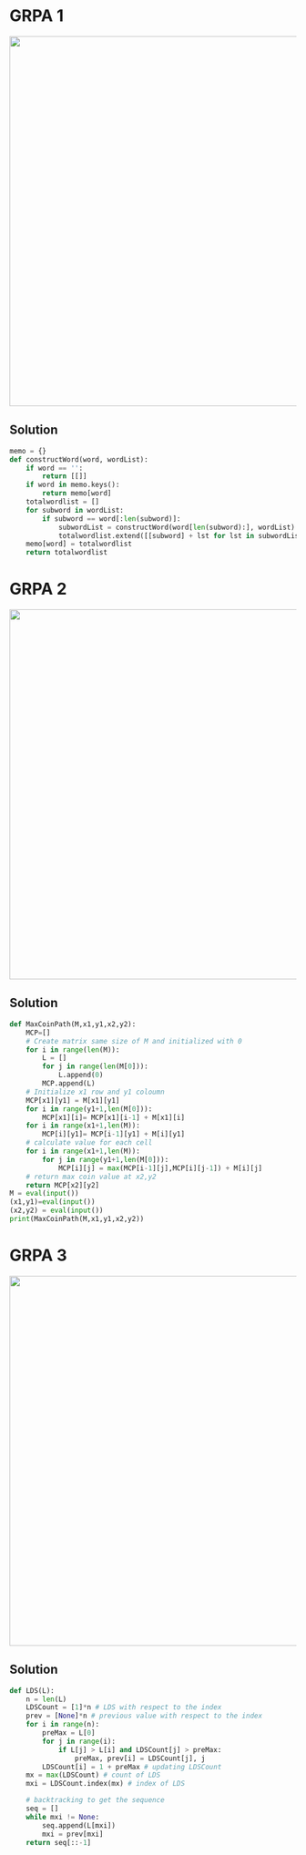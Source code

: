 # GRPA 1
<img width="650" src="https://user-images.githubusercontent.com/94922914/235133010-c9dffaf4-e884-44fa-922f-7f6ae646efbd.png"/>

## Solution
```python
memo = {}
def constructWord(word, wordList):
    if word == '':
        return [[]]
    if word in memo.keys():
        return memo[word]
    totalwordlist = []
    for subword in wordList:
        if subword == word[:len(subword)]:
            subwordList = constructWord(word[len(subword):], wordList)
            totalwordlist.extend([[subword] + lst for lst in subwordList])
    memo[word] = totalwordlist
    return totalwordlist
```
# GRPA 2
<img width="650" src="https://user-images.githubusercontent.com/94922914/235133148-ba8a2260-d1d1-4f03-9154-ce0f6646cfa5.png"/>

## Solution
```python
def MaxCoinPath(M,x1,y1,x2,y2):
    MCP=[]
    # Create matrix same size of M and initialized with 0
    for i in range(len(M)):
        L = []
        for j in range(len(M[0])):
            L.append(0)
        MCP.append(L)
    # Initialize x1 row and y1 coloumn    
    MCP[x1][y1] = M[x1][y1]
    for i in range(y1+1,len(M[0])):
        MCP[x1][i]= MCP[x1][i-1] + M[x1][i]
    for i in range(x1+1,len(M)):
        MCP[i][y1]= MCP[i-1][y1] + M[i][y1]
	# calculate value for each cell
    for i in range(x1+1,len(M)):
        for j in range(y1+1,len(M[0])):
            MCP[i][j] = max(MCP[i-1][j],MCP[i][j-1]) + M[i][j]
    # return max coin value at x2,y2
    return MCP[x2][y2]
M = eval(input())
(x1,y1)=eval(input())
(x2,y2) = eval(input())
print(MaxCoinPath(M,x1,y1,x2,y2))
```
# GRPA 3
<img width="650" src="https://user-images.githubusercontent.com/94922914/235133365-1c8dcc72-c588-4647-92b7-02d635103ef6.png"/>

## Solution
```python
def LDS(L):
    n = len(L)
    LDSCount = [1]*n # LDS with respect to the index
    prev = [None]*n # previous value with respect to the index
    for i in range(n):
        preMax = L[0]
        for j in range(i):
            if L[j] > L[i] and LDSCount[j] > preMax:
                preMax, prev[i] = LDSCount[j], j
        LDSCount[i] = 1 + preMax # updating LDSCount
    mx = max(LDSCount) # count of LDS
    mxi = LDSCount.index(mx) # index of LDS

    # backtracking to get the sequence
    seq = []
    while mxi != None:
        seq.append(L[mxi])
        mxi = prev[mxi]
    return seq[::-1]
```
